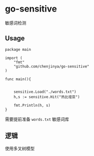 # go-sensitive

敏感词检测

## Usage
```golang
package main

import (
    "fmt"
    "github.com/chenjinya/go-sensitive"
)

func main(){

    
    sensitive.Load("./words.txt")
    h,s := sensitive.Hit("热比垭亚")

    fmt.Println(h, s)
}
```

需要提前准备 `words.txt` 敏感词库

## 逻辑

使用多叉树模型



